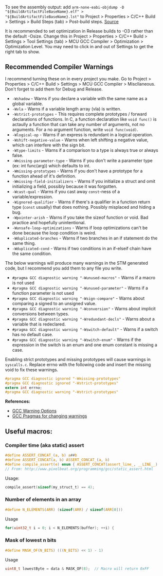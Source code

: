 To see the assembly output: add `arm-none-eabi-objdump -D "${BuildArtifactFileBaseName}.elf" > "${BuildArtifactFileBaseName}.lst"`
to Project > Properties > C/C++ Build > Settings > Build Steps (tab) > Post-build steps.
[Source](https://www.openstm32.org/forumthread2152)

It is recommended to set optimization in Release builds to -O3 rather than the default -Osize.
Change this in Project > Properties > C/C++ Build > Settings > Tool Settings (tab) > MCU GCC Compiler >
Optimization > Optimization Level. You may need to click in and out of Settings to get the right tab to show.


## Recommended Compiler Warnings
I recommend turning these on in every project you make. Go to Project > Properties > C/C++ Build > Settings >
MCU GCC Compiler > Miscllaneous. Don't forget to add them for Debug and Release.
* `-Wshadow` - Warns if you declare a variable with the same name as a global variable.
* `-Wvla` - Warns if a variable length array (vla) is written.
* `-Wstrict-prototypes` - This requires complete prototypes / forward declarations of functions. In C, a
	function declaration like `void func()` is actaully a function that can take any number of arguments,
	not no arguments. For a no argument function, write `void func(void)`.
* `-Wlogical-op` - Warns if an express is redundant in a logical operation.
* `-Wshift-negative-value` - Warns when left shifting a negative value, which can interfere with the sign bit.
* `-Wtype-limits` - Warns if a comparison to a type is always true or always false.
* `-Wmissing-parameter-type` - Warns if you don't write a parameter type (ex: int func(arg)) which defaults to int.
* `-Wmissing-prototypes` - Warns if you don't have a prototype for a function ahead of it's definition.
* `-Wmissing-field-initializers` - Warns if you initialize a struct and omit initializing a field, possibly because it was forgotten.
* `-Wcast-qual` - Warns if you cast away `const`-ness of a variable/expression.
* `-Wignored-qualifier` - Warns if there's a qualifier in a function return type (`const` usually) that does nothing. Possibly misplaced and hiding a bug.
* `-Wpointer-arish` - Warns if you take the sizeof function or void. Bad practice and hopefully unintentional.
* `-Wunsafe-loop-optimizations` - Warns if loop optimizations can't be done because the loop condition is weird.
* `-Wduplicated-branches` - Warns if two branches in an if statement do the same thing.
* `-Wduplicated-cond` - Warns if two conditions in an if-elseif chain have the same condition.



The below warnings will produce many warnings in the STM generated code, but I recommend you add them to
any file you write.

* `#pragma GCC diagnostic warning "-Wunused-macros"` - Warns if a macro is not used
* `#pragma GCC diagnostic warning "-Wunused-parameter"` - Warns if a function parameter is not used
* `#pragma GCC diagnostic warning "-Wsign-compare"` - Warns about comparing a signed to an unsigned value.
* `#pragma GCC diagnostic warning "-Wconversion"` - Warns about implicit conversions between types.
* `#pragma GCC diagnostic warning "-Wredundant-decls"` - Warns about a variable that is redeclared.
* `#pragma GCC diagnostic warning "-Wswitch-default"` - Warns if a switch has no default case.
* `#pragma GCC diagnostic warning "-Wswitch-enum"` - Warns if the expression in the switch is an enum and one enum constant is missing a case.


Enabling strict prototypes and missing prototypes will cause warnings in `syscalls.c`. Replace errno with the following
code and insert the missing void to fix these warnings.
```C
#pragma GCC diagnostic ignored "-Wmissing-prototypes"
#pragma GCC diagnostic ignored "-Wstrict-prototypes"
extern int errno;
#pragma GCC diagnostic warning "-Wstrict-prototypes"
```

**References:**
* [GCC Warning Options](https://gcc.gnu.org/onlinedocs/gcc/Warning-Options.html#Warning-Options)
* [GCC Pragmas for changing warnings](https://gcc.gnu.org/onlinedocs/gcc/Diagnostic-Pragmas.html)


## Useful macros:

### Compiler time (aka static) assert
```C
#define ASSERT_CONCAT_(a, b) a##b
#define ASSERT_CONCAT(a, b) ASSERT_CONCAT_(a, b)
#define compile_assert(e) enum { ASSERT_CONCAT(assert_line_, __LINE__) = 1/(!!(e)) }
// From: http://www.pixelbeat.org/programming/gcc/static_assert.html
```
Usage:
```C
compile_assert(sizeof(my_struct_t) == 4);
```


### Number of elements in an array
```C
#define N_ELEMENTS(ARR) (sizeof(ARR) / sizeof(ARR[0]))
```
Usage
```C
for(uint32_t i = 0; i < N_ELEMENTS(buffer); ++i) {
```


### Mask of lowest n bits
```C
#define MASK_OF(N_BITS) (((N_BITS) << 1) - 1)
```
Usage
```C
uint8_t lowestByte = data & MASK_OF(8);  // Macro will return 0xFF
```
